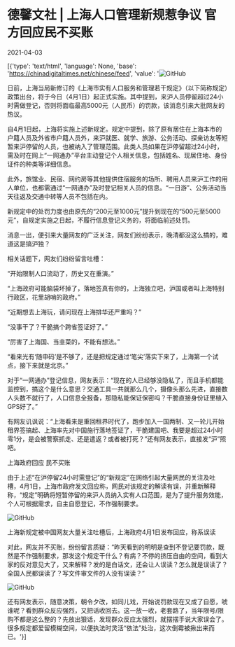 # 德馨文社 | 上海人口管理新规惹争议 官方回应民不买账

2021-04-03

[{'type': 'text/html', 'language': None, 'base': 'https://chinadigitaltimes.net/chinese/feed', 'value': '![GitHub](https://chinadigitaltimes.net/chinese/files/2021/04/post-664396-606812037fc27.)

日前，上海当局新修订的《上海市实有人口服务和管理若干规定》（以下简称规定）政策出台，将于今日（4月1日）起正式实施。其中提到，来沪人员停留超过24小时需做登记，否则将面临最高5000元（人民币）的罚款，该消息引来大批网友的热议。

自4月1日起，上海将实施上述新规定。规定中提到，除了原有居住在上海本市的户籍人员及外省市户籍人员外，来沪就医、就学、旅游、公务活动、探亲访友等短暂来沪停留的人员，也被纳入了管理范围。此类人员如果在沪停留超过24小时，需及时在网上“一网通办”平台主动登记个人相关信息，包括姓名、现居住地、身份证件的种类等详细信息。

此外，旅馆业、民宿、网约房等其他提供住宿服务的场所、聘用人员来沪工作的用人单位，也都需通过“一网通办”及时登记相关人员的信息。“一日游”、公务活动当天往返及交通中转等人员不包括在内。

新规定中的处罚力度也由原先的“200元至1000元”提升到现在的“500元至5000元”，自规定实施之日起，不履行信息登记义务的，将面临前述处罚。

消息一出，便引来大量网友的广泛关注，网友们纷纷表示，晚清都没这么搞的，难道这是搞沪独？

相关话题下，网友们纷纷留言吐槽：

“开始限制人口流动了，历史又在重演。”

“上海政府可能脑袋坏掉了，落地签真有你的，上海独立吧，沪国或者叫上海特别行政区，花里胡哨的政府。”

“近期想去上海玩，请问现在上海排华还严重吗？”

“没事干了？干脆搞个跨省签证好了。”

“厉害了上海国、当韭菜的，不能有想法。”

“看来光有‘随申码’是不够了，还是把规定通过‘笔尖’落实下来了，上海第一个试点，接下来就是北京。”

对于“一网通办”登记信息，网友表示：“现在的人已经够没隐私了，而且手机都能监控到，搞这个是什么意思？交通工具一共就那么几个，摄像头那么先进，直接数人头数不就行了，人口信息全报备，那隐私能保证保密吗？干脆直接身份证里植入GPS好了。”

有网友讥讽说：“上海看来是重回租界时代了，跑步加入一国两制、又一轮儿开始租界签搞起、上海率先对中国施行落地签证了，干脆建国吧、我要是超过24小时零1分，是会被警察抓走、还是遣返？或者被打死？”还有网友表示，直接发“沪”照吧。

上海政府回应 民不买账

由于上述“在沪停留24小时需登记”的“新规定”在网络引起大量网民的关注及吐槽，4月1日，上海市政府发文回应称，网民对该规定的解读有误，并重新解释称，“规定”明确将短暂停留的来沪人员纳入实有人口范围，是为了提升服务效能，个人可根据需求，自主自愿登记，不作强制要求。

![GitHub](https://chinadigitaltimes.net/chinese/files/2021/04/post-664396-606812050f085.)

上海新规定被中国网友大量关注吐槽后，上海政府4月1日发布回应，称系误读

对此，网友并不买账，纷纷留言质疑：“昨天看到的明明是查到不登记要罚款，既然是不作强制要求，那发这个规定干什么？有病？不停的挤压自由的空间，看到大家的反对意见大了，又来解释？发的是白话文，还会让人误读？怎么就是误读了？全国人民都误读了？写文件审文件的人没有误读？”

![GitHub](https://chinadigitaltimes.net/chinese/files/2021/04/post-664396-60681206964f0.)

还有网友表示，随意决策，朝令夕改，如同儿戏，开始说罚款现在又成了自愿，唬谁呢？看到群众反应强烈，又把话收回去。这一放一收，老套路了，当年限号/限购不都是这么整的？先放出狠话，发现群众反应太强烈，就摆摆手说大家误会了。很多规定都爱留模糊空间，以便执法时灵活“依法”处治，这次倒霉被揪出来而已。'}]
